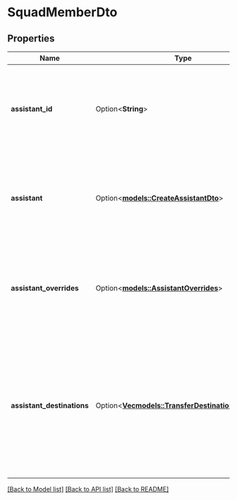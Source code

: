 # SquadMemberDto

## Properties

Name | Type | Description | Notes
------------ | ------------- | ------------- | -------------
**assistant_id** | Option<**String**> | This is the assistant that will be used for the call. To use a transient assistant, use `assistant` instead. | [optional]
**assistant** | Option<[**models::CreateAssistantDto**](CreateAssistantDTO.md)> | This is the assistant that will be used for the call. To use an existing assistant, use `assistantId` instead. | [optional]
**assistant_overrides** | Option<[**models::AssistantOverrides**](AssistantOverrides.md)> | This can be used to override the assistant's settings and provide values for it's template variables. | [optional]
**assistant_destinations** | Option<[**Vec<models::TransferDestinationAssistant>**](TransferDestinationAssistant.md)> | These are the others assistants that this assistant can transfer to.  If the assistant already has transfer call tool, these destinations are just appended to existing ones. | [optional]

[[Back to Model list]](../README.md#documentation-for-models) [[Back to API list]](../README.md#documentation-for-api-endpoints) [[Back to README]](../README.md)


